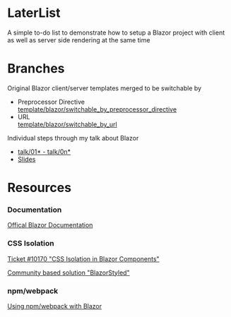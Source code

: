 # LaterList

A simple to-do list to demonstrate how to setup a Blazor project with client as well as server side rendering at the same time

# Branches

Original Blazor client/server templates merged to be switchable by

* Preprocessor Directive<br />[template/blazor/switchable_by_preprocessor_directive](https://github.com/fschick/LaterList/tree/template/blazor/switchable_by_preprocessor_directive)
* URL<br />[template/blazor/switchable_by_url](https://github.com/fschick/LaterList/tree/template/blazor/switchable_by_url)

Individual steps through my talk about Blazor

* [talk/01* - talk/0n*](https://github.com/fschick/LaterList/tree/talk/01_emtpy_project)
* [Slides](https://github.com/fschick/LaterList/blob/master/FS.Talk.Blazor/Talk_Blazor.pdf)

# Resources

### Documentation

[Offical Blazor Documentation](https://docs.microsoft.com/en-us/aspnet/core/blazor/?view=aspnetcore-3.1)

### CSS Isolation

[Ticket #10170 "CSS Isolation in Blazor Components"](https://github.com/aspnet/AspNetCore/issues/10170)

[Community based solution "BlazorStyled"](https://blazorstyled.io)

### npm/webpack

[Using npm/webpack with Blazor](https://medium.com/swlh/using-npm-packages-with-blazor-2b0310279320)

